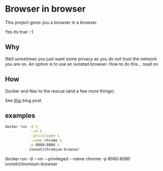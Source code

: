 # Browser in browser

This project gives you a browser in a browser.

Yes its true :-)

## Why

Well sometimes you just want some privacy as you do not trust the network you are on.
An option is to use an isolated browser. How to do this... read on

## How

Docker and Nas to the rescue (and a few more things).

See [this](https://www.ivonet.nl) blog post


## examples

```bash
docker run -d \
           --rm \
           --privileged \
           --name chrome \
           -p 8080:8080 \
           ivonet/chromium-browser
```

docker run -d --rm --privileged --name chrome  -p 8080:8080  ivonet/chromium-browser
